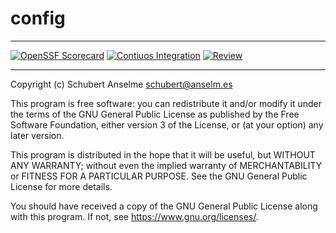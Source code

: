 # config

---

[![OpenSSF Scorecard][ossf-score-badge]][ossf-score-link]
[![Contiuos Integration][ci-badge]][ci-link]
[![Review][review-badge]][review-link]

[ossf-score-badge]: https://api.securityscorecards.dev/projects/github.com/anselmes/dotfiles/badge
[ossf-score-link]: https://securityscorecards.dev/viewer/?uri=github.com/anselmes/dotfiles
[ci-badge]: https://github.com/anselmes/dotfiles/actions/workflows/cicd.yml/badge.svg
[ci-link]: https://github.com/anselmes/dotfiles/actions/workflows/cicd.yml
[review-badge]: https://github.com/anselmes/dotfiles/actions/workflows/required/anselmes/cicd/.github/workflows/review.yml/badge.svg
[review-link]: https://github.com/anselmes/dotfiles/actions/workflows/required/anselmes/cicd/.github/workflows/review.yml

---

Copyright (c) Schubert Anselme <schubert@anselm.es>

This program is free software: you can redistribute it and/or modify
it under the terms of the GNU General Public License as published by
the Free Software Foundation, either version 3 of the License, or
(at your option) any later version.

This program is distributed in the hope that it will be useful,
but WITHOUT ANY WARRANTY; without even the implied warranty of
MERCHANTABILITY or FITNESS FOR A PARTICULAR PURPOSE. See the
GNU General Public License for more details.

You should have received a copy of the GNU General Public License
along with this program. If not, see <https://www.gnu.org/licenses/>.
